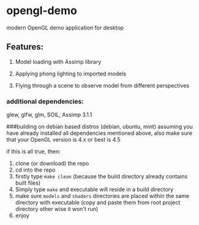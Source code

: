 # opengl-demo

modern OpenGL demo application for desktop

## Features:
1.	Model loading with Assimp library

2.	Applying phong lighting to imported models

3.	Flying through a scene to observe model from different perspectives

### additional dependencies:
glew,
glfw,
glm,
SOIL,
Assimp 3.1.1

###building on debian based distros (debian, ubuntu, mint)
assuming you have already installed all dependencies mentioned above, also make sure that your OpenGL version is 4.x or best is 4.5

if this is all true, then:

1. clone (or download) the repo
2. cd into the repo
3. firstly type `make clean` (because the build directory already contains built files)
4. Simply type `make` and executable will reside in a build directory
5. make sure `models` and `shaders` directories are placed within the same directory with executable (copy and paste them from root project directory other wise it won't run)
6. enjoy